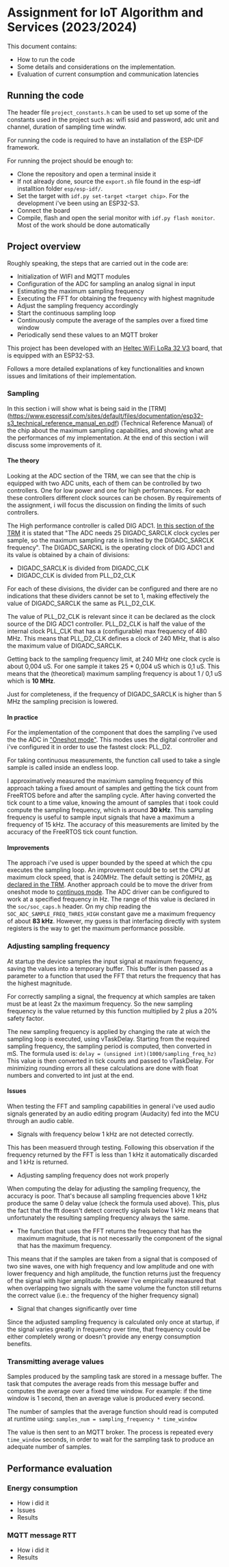 # Assignment for IoT Algorithm and Services (2023/2024)

This document contains:
- How to run the code
- Some details and considerations on the implementation.
- Evaluation of current consumption and communication latencies

## Running the code

The header file `project_constants.h` can be used to set up some of the
constants used in the project such as: wifi ssid and password, adc unit and
channel, duration of sampling time windw.

For running the code is required to have an installation of the ESP-IDF framework.

For running the project should be enough to:
- Clone the repository and open a terminal inside it
- If not already done, source the `export.sh` file found in the
esp-idf installtion folder `esp/esp-idf/`.
- Set the target with `idf.py set-target <target chip>`. For the development i've
been using an ESP32-S3.
- Connect the board
- Compile, flash and open the serial monitor with `idf.py flash monitor`. Most of
the work should be done automatically


## Project overview

Roughly speaking, the steps that are carried out in the code are:
- Initialization of WIFI and MQTT modules
- Configuration of the ADC for sampling an analog signal in input
- Estimating the maximum sampling frequency
- Executing the FFT for obtaining the frequency with highest magnitude
- Adjust the sampling frequency accordingly
- Start the continuous sampling loop
- Continuously compute the average of the samples over a fixed time window
- Periodically send these values to an MQTT broker

This project has been developed with an [Heltec WiFi LoRa 32 V3](https://heltec.org/project/wifi-lora-32-v3/)
board, that is equipped with an ESP32-S3.

Follows a more detailed explanations of key functionalities and known issues
and limitations of their implementation.

### Sampling

In this section i will show what is being said in the [TRM] (https://www.espressif.com/sites/default/files/documentation/esp32-s3_technical_reference_manual_en.pdf)
(Technical Reference Manual) of the chip about the maximum sampling
capabilities, and showing what are the performances of my implementation.
At the end of this section i will discuss some improvements of it.

#### The theory

Looking at the ADC section of the TRM, we can see that the chip is equipped
with two ADC units, each of them can be controlled by two controllers. One for
low power and one for high performances. For each these controllers different
clock sources can be chosen.
By requirements of the assignment, i will focus the discussion on finding the
limits of such controllers.

The High performance controller is called DIG ADC1. [In this section of the TRM]()
it is stated that "The ADC needs 25 DIGADC_SARCLK clock cycles per sample, so
the maximum sampling rate is limited by the DIGADC_SARCLK frequency".
The DIGADC_SARCKL is the operating clock of DIG ADC1 and its value is obtained
by a chain of divisions:
- DIGADC_SARCLK is divided from DIGADC_CLK
- DIGADC_CLK is divided from PLL_D2_CLK

For each of these divisions, the divider can be configured and there are
no indications that these dividers cannot be set to 1, making effectively
the value of DIGADC_SARCLK the same as PLL_D2_CLK.

The value of PLL_D2_CLK is relevant since it can be declared as the clock
source of the DIG ADC1 controller.
PLL_D2_CLK is half the value of the internal clock PLL_CLK that
has a (configurable) max frequency of 480 MHz. This means that PLL_D2_CLK
defines a clock of 240 MHz, that is also the maximum value of DIGADC_SARCLK.

Getting back to the sampling frequency limit, at 240 MHz one clock cycle is
about 0,004 uS. For one sample it takes 25 * 0,004 uS which is 0,1 uS. This means
that the (theoretical) maximum sampling frequency is about 1 / 0,1 uS which is **10 MHz**.

Just for completeness, if the frequency of DIGADC_SARCLK is higher than 5 MHz
the sampling precision is lowered.

#### In practice

For the implementation of the component that does the sampling i've
used the the ADC in ["Oneshot mode"](https://docs.espressif.com/projects/esp-idf/en/latest/esp32s3/api-reference/peripherals/adc_oneshot.html).
This modes uses the digital controller and i've configured it in order to use the fastest clock:
PLL_D2.

For taking continuous measurements, the function call used to take a single
sample is called inside an endless loop.

I approximatively measured the maximium sampling frequency of this approach
taking a fixed amount of samples and getting the tick count from FreeRTOS before
and after the sampling cycle.
After having converted the tick count to a time value, knowing the amount of
samples that i took could compute the sampling frequency, which is around
**30 kHz**. This sampling frequency is useful to sample input signals that have
a maximum a frequency of 15 kHz.
The accuracy of this measurements are limited by the accuracy of the FreeRTOS tick
count function.

#### Improvements

The approach i've used is upper bounded by the speed at which the cpu executes
the sampling loop. An improvement could be to set the CPU at maximum clock speed,
that is 240MHz. The default setting is 20MHz, [as declared in the
TRM](https://www.espressif.com/sites/default/files/documentation/esp32-s3_technical_reference_manual_en.pdf#subsubsection.7.2.4).
Another approach could be to move the driver from oneshot mode to [continuos mode](https://docs.espressif.com/projects/esp-idf/en/v5.2.1/esp32s3/api-reference/peripherals/adc_continuous.html).
The ADC driver can be configured to work at a specified frequency in Hz. The range of
this value is declared in the `soc/soc_caps.h` header.
On my chip reading the `SOC_ADC_SAMPLE_FREQ_THRES_HIGH` constant gave me a maximum
frequency of about **83 kHz**.
However, my guess is that interfacing directly with system registers is the way
to get the maximum performance possible.

### Adjusting sampling frequency

At startup the device samples the input signal at maximum frequency, saving the
values into a temporary buffer. This buffer is then passed as a parameter to
a function that used the FFT that returs the frequency that has the highest
magnitude.

For correctly sampling a signal, the frequency at which samples are
taken must be at least 2x the maximum frequency.
So the new sampling frequency is the value returned by this function multiplied
by 2 plus a 20% safety factor.

The new sampling frequency is applied by changing the rate at wich the sampling
loop is executed, using vTaskDelay.
Starting from the required sampling frequency, the sampling period is computed,
then converted in mS. The formula used is: `delay = (unsigned int)(1000/sampling_freq_hz)`
This value is then converted in tick counts and passed to vTaskDelay.
For minimizing rounding errors all these calculations are done with float
numbers and converted to int just at the end.


#### Issues

When testing the FFT and sampling capabilities in general i've used audio
signals generated by an audio editing program (Audacity) fed into the MCU
through an audio cable.

- Signals with frequency below 1 kHz are not detected correctly.

This has been measuerd through testing. Following this observation if
the frequency returned by the FFT is less than 1 kHz it automatically discarded
and 1 kHz is returned.

- Adjusting sampling frequency does not work properly

When computing the delay for adjusting the sampling frequency, the accuracy is poor.
That's because all sampling frequencies above 1 kHz produce the same 0 delay value
(check the formula used above). This, plus the fact that the fft doesn't detect
correctly signals below 1 kHz means that unfortunately the resulting sampling
frequency always the same.

- The function that uses the FFT returns the frequency that has the maximum magnitude,
that is not necessarily the component of the signal that has the maximum frequency.

This means that if the samples are taken from a signal that is composed of two
sine waves, one with high frequency and low amplitude and one with lower
frequency and high amplitude, the function returns just the frequency of the
signal with higer amplitude. However i've empirically measured that when overlapping
two signals with the same volume the functon still returns the correct value
(i.e.: the frequency of the higher frequency signal)

- Signal that changes significantly over time

Since the adjusted sampling frequency is calculated only once at startup,
if the signal varies greatly in frequency over time, that frequency could be
either completely wrong or doesn't provide any energy consumption benefits.

### Transmitting average values

Samples produced by the sampling task are stored in a message buffer.
The task that computes the average reads from this message buffer and computes the average
over a fixed time window. For example: if the time window is 1 second, then an
average value is produced every second.

The number of samples that the average function should read is computed at
runtime using: `samples_num = sampling_frequency * time_window`

The value is then sent to an MQTT broker.
The process is repeated every `time_window` seconds, in order to wait for the
sampling task to produce an adequate number of samples.

## Performance evaluation

### Energy consumption

- How i did it
- Issues
- Results

### MQTT message RTT

- How i did it
- Results

